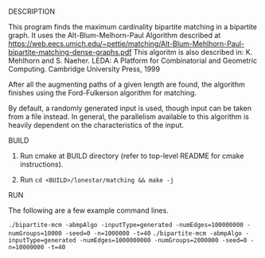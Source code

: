 DESCRIPTION 

This program finds the maximum cardinality bipartite matching in a bipartite graph.
It uses the Alt-Blum-Melhorn-Paul Algorithm described at
https://web.eecs.umich.edu/~pettie/matching/Alt-Blum-Mehlhorn-Paul-bipartite-matching-dense-graphs.pdf
This algoritm is also described in:
K. Mehlhorn and S. Naeher. LEDA: A Platform for Combinatorial and Geometric Computing. Cambridge University Press, 1999

After all the augmenting paths of a given length are found, the algorithm finishes using the Ford-Fulkerson algorithm for matching.

By default, a randomly generated input is used, though input can be taken from a file instead.
In general, the parallelism available to this algorithm is heavily dependent on the characteristics of the input.

BUILD

1. Run cmake at BUILD directory (refer to top-level README for cmake instructions).

2. Run `cd <BUILD>/lonestar/matching && make -j`


RUN

The following are a few example command lines.

`./bipartite-mcm -abmpAlgo -inputType=generated -numEdges=100000000 -numGroups=10000 -seed=0 -n=1000000 -t=40`
`./bipartite-mcm -abmpAlgo -inputType=generated -numEdges=1000000000 -numGroups=2000000 -seed=0 -n=10000000 -t=40`


